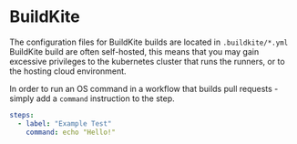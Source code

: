 # BuildKite

The configuration files for BuildKite builds are located in `.buildkite/*.yml`\
BuildKite build are often self-hosted, this means that you may gain excessive privileges to the kubernetes cluster that runs the runners, or to the hosting cloud environment. 

In order to run an OS command in a workflow that builds pull requests - simply add a `command` instruction to the step.

```yaml
steps:
  - label: "Example Test"
    command: echo "Hello!"
```

